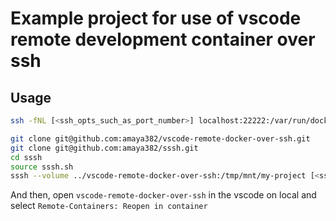 # Example project for use of vscode remote development container over ssh

## Usage
```sh
ssh -fNL [<ssh_opts_such_as_port_number>] localhost:22222:/var/run/docker.sock <remote_host>

git clone git@github.com:amaya382/vscode-remote-docker-over-ssh.git
git clone git@github.com:amaya382/sssh.git
cd sssh
source sssh.sh
sssh --volume ../vscode-remote-docker-over-ssh:/tmp/mnt/my-project [<ssh_opts_such_as_port_number>] <remote_host>
```

And then, open `vscode-remote-docker-over-ssh` in the vscode on local and select `Remote-Containers: Reopen in container`

